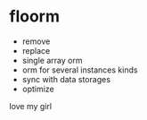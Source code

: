 # floorm

* remove
* replace
* single array orm
* orm for several instances kinds
* sync with data storages
* optimize

love my girl
